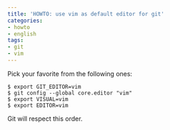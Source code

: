 ```yaml
---
title: 'HOWTO: use vim as default editor for git'
categories:
- howto
- english
tags:
- git
- vim
---
```

Pick your favorite from the following ones:

```
$ export GIT_EDITOR=vim  
$ git config --global core.editor "vim"  
$ export VISUAL=vim  
$ export EDITOR=vim
```

Git will respect this order.


